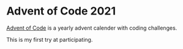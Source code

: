 # Advent of Code 2021
[Advent of Code](https://adventofcode.com/) is a yearly advent calender with coding challenges.  

This is my first try at participating.
